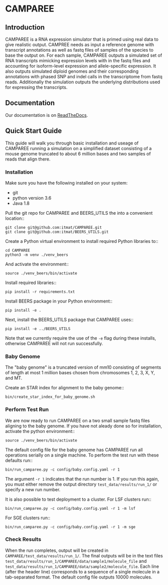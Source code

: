 # CAMPAREE

## Introduction

CAMPAREE is a RNA expression simulator that is primed using real data to give realistic output.
CAMPREE needs as input a reference genome with transcript annotations as well as fastq files of samples of the species to base the output on.
For each sample, CAMPAREE outputs a simulated set of RNA transcripts mimicking expression levels with in the fastq files and accounting for isoform-level expression and allele-specific expression.
It also outputs simulated diploid genomes and their corresponding annotations with phased SNP and indel calls in the transcriptome from fastq reads.
Additionally the simulation outputs the underlying distributions used for expressing the transcripts.

## Documentation

Our documentation is on [ReadTheDocs](https://camparee.readthedocs.io).

## Quick Start Guide

This guide will walk you through basic installation and useage of CAMPAREE running a simulation on a simplified dataset consisting of a mouse genome truncated to about 6 million bases and two samples of reads that align there.

### Installation

Make sure you have the following installed on your system:

- git
- python version 3.6
- Java 1.8

Pull the git repo for CAMPAREE and BEERS_UTILS the into a convenient location::

    git clone git@github.com:itmat/CAMPAREE.git
    git clone git@github.com:itmat/BEERS_UTILS.git

Create a Python virtual environment to install required Python libraries to::

    cd CAMPAREE
    python3 -m venv ./venv_beers

And activate the environment::

    source ./venv_beers/bin/activate

Install required libraries::

    pip install -r requirements.txt

Install BEERS package in your Python environment::

    pip install -e .

Next, install the BEERS_UTILS package that CAMPAREE uses::

    pip install -e ../BEERS_UTILS

Note that we currently require the use of the `-e` flag during these installs, otherwise CAMPAREE will not run successfully.

### Baby Genome

The "baby genome" is a truncated version of mm10 consisting of segments of length at most 1 million bases chosen from chromosomes 1, 2, 3, X, Y, and MT.

Create an STAR index for alignment to the baby genome::

    bin/create_star_index_for_baby_genome.sh

### Perform Test Run

We are now ready to run CAMPAREE on a two small sample fastq files aligning to the baby genome.
If you have not aleady done so for installation, activate the python environment::

    source ./venv_beers/bin/activate

The default config file for the baby genome has CAMPAREE run all operations serially on a single machine.
To perform the test run with these defaults run::

    bin/run_camparee.py -c config/baby.config.yaml -r 1

The argument `-r 1` indicates that the run number is 1.
If you run this again, you must either remove the output directory `test_data/results/run_1/` or specify a new run number.

It is also possible to test deployment to a cluster.
For LSF clusters run::

    bin/run_camparee.py -c config/baby.config.yaml -r 1 -m lsf

For SGE clusters run::

    bin/run_camparee.py -c config/baby.config.yaml -r 1 -m sge

### Check Results

When the run completes, output will be created in `CAMPAREE/test_data/results/run_1/`.
The final outputs will be in the text files `test_data/results/run_1/CAMPAREE/data/sample1/molecule_file` and  `test_data/results/run_1/CAMPAREE/data/sample2/molecule_file`.
Each line (after the header line) corresponds to a sequence of a single molecule in a tab-separated format.
The default config file outputs 10000 molecules.
